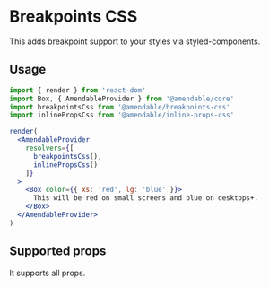 # Breakpoints CSS

This adds breakpoint support to your styles via styled-components.

## Usage
```jsx sandbox
import { render } from 'react-dom'
import Box, { AmendableProvider } from '@amendable/core'
import breakpointsCss from '@amendable/breakpoints-css'
import inlinePropsCss from '@amendable/inline-props-css'

render(
  <AmendableProvider
    resolvers={[
      breakpointsCss(),
      inlinePropsCss()
    ]}
  >
    <Box color={{ xs: 'red', lg: 'blue' }}>
      This will be red on small screens and blue on desktops+.
    </Box>
  </AmendableProvider>
)
```

## Supported props

It supports all props.
